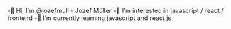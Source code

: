 -👋 Hi, I’m @jozefmull - Jozef Müller
-👀 I’m interested in javascript / react / frontend
-🌱 I’m currently learning javascript and react js

<!---
jozefmull/jozefmull is a ✨ special ✨ repository because its `README.md` (this file) appears on your GitHub profile.
You can click the Preview link to take a look at your changes.
--->
